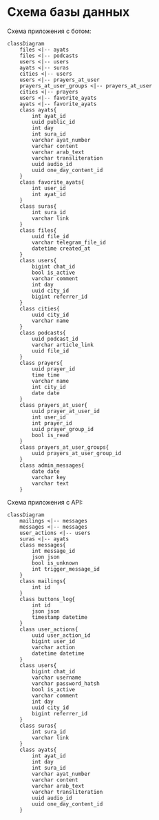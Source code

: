 <!---
The MIT License (MIT).

Copyright (c) 2018-2024 Almaz Ilaletdinov <a.ilaletdinov@yandex.ru>

Permission is hereby granted, free of charge, to any person obtaining a copy
of this software and associated documentation files (the "Software"), to deal
in the Software without restriction, including without limitation the rights
to use, copy, modify, merge, publish, distribute, sublicense, and/or sell
copies of the Software, and to permit persons to whom the Software is
furnished to do so, subject to the following conditions:

The above copyright notice and this permission notice shall be included in all
copies or substantial portions of the Software.

THE SOFTWARE IS PROVIDED "AS IS", WITHOUT WARRANTY OF ANY KIND,
EXPRESS OR IMPLIED, INCLUDING BUT NOT LIMITED TO THE WARRANTIES OF
MERCHANTABILITY, FITNESS FOR A PARTICULAR PURPOSE AND NONINFRINGEMENT.
IN NO EVENT SHALL THE AUTHORS OR COPYRIGHT HOLDERS BE LIABLE FOR ANY CLAIM,
DAMAGES OR OTHER LIABILITY, WHETHER IN AN ACTION OF CONTRACT, TORT OR
OTHERWISE, ARISING FROM, OUT OF OR IN CONNECTION WITH THE SOFTWARE OR THE USE
OR OTHER DEALINGS IN THE SOFTWARE.
-->
# Схема базы данных

Схема приложения с ботом:

```mermaid
classDiagram
    files <|-- ayats
    files <|-- podcasts
    users <|-- users
    ayats <|-- suras
    cities <|-- users
    users <|-- prayers_at_user
    prayers_at_user_groups <|-- prayers_at_user
    cities <|-- prayers
    users <|-- favorite_ayats
    ayats <|-- favorite_ayats
    class ayats{
        int ayat_id
        uuid public_id
        int day
        int sura_id
        varchar ayat_number
        varchar content
        varchar arab_text
        varchar transliteration
        uuid audio_id
        uuid one_day_content_id
    }
    class favorite_ayats{
        int user_id
        int ayat_id
    }
    class suras{
        int sura_id
        varchar link
    }
    class files{
        uuid file_id
        varchar telegram_file_id
        datetime created_at
    }
    class users{
        bigint chat_id
        bool is_active
        varchar comment
        int day
        uuid city_id
        bigint referrer_id
    }
    class cities{
        uuid city_id
        varchar name
    }
    class podcasts{
        uuid podcast_id
        varchar article_link
        uuid file_id
    }
    class prayers{
        uuid prayer_id
        time time
        varchar name
        int city_id
        date date
    }
    class prayers_at_user{
        uuid prayer_at_user_id
        int user_id
        int prayer_id
        uuid prayer_group_id
        bool is_read
    }
    class prayers_at_user_groups{
        uuid prayers_at_user_group_id
    }
    class admin_messages{
        date date
        varchar key
        varchar text
    }
```

Схема приложения с API:

```mermaid
classDiagram
    mailings <|-- messages
    messages <|-- messages
    user_actions <|-- users
    suras <|-- ayats
    class messages{
        int message_id
        json json
        bool is_unknown
        int trigger_message_id
    }
    class mailings{
        int id
    }
    class buttons_log{
        int id
        json json
        timestamp datetime
    }
    class user_actions{
        uuid user_action_id
        bigint user_id
        varchar action
        datetime datetime
    }
    class users{
        bigint chat_id
        varchar username
        varchar password_hatsh
        bool is_active
        varchar comment
        int day
        uuid city_id
        bigint referrer_id
    }
    class suras{
        int sura_id
        varchar link
    }
    class ayats{
        int ayat_id
        int day
        int sura_id
        varchar ayat_number
        varchar content
        varchar arab_text
        varchar transliteration
        uuid audio_id
        uuid one_day_content_id
    }
```
